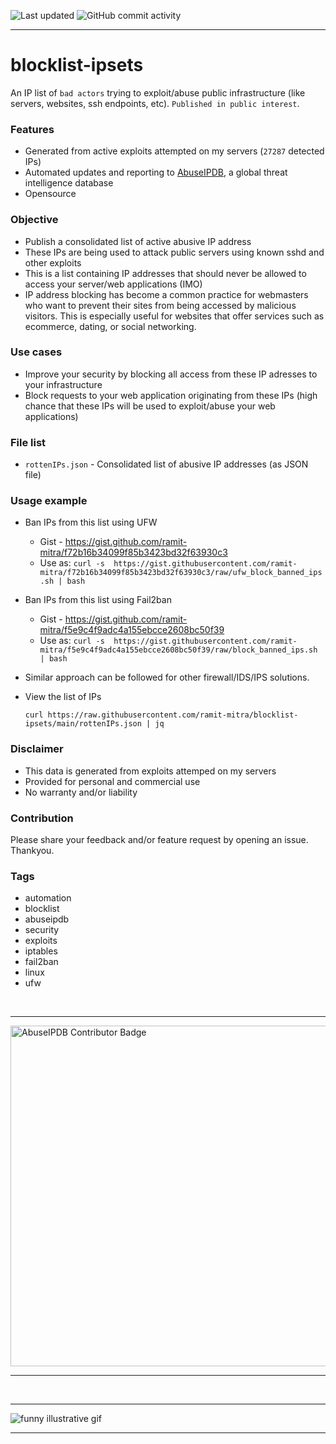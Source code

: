 ![Last updated](https://img.shields.io/badge/Last%20updated%20at-Sun%20Nov%2012%2009:30%20AM%20UTC%202023-orange.svg?style=for-the-badge&logo=git)
![GitHub commit activity](https://img.shields.io/github/commit-activity/m/ramit-mitra/blocklist-ipsets?color=green&logo=github&style=for-the-badge)

---

# **blocklist-ipsets**

An IP list of `bad actors` trying to exploit/abuse public infrastructure (like servers, websites, ssh endpoints, etc). `Published in public interest`.

### Features

- Generated from active exploits attempted on my servers (`27287` detected IPs)
- Automated updates and reporting to [AbuseIPDB](https://www.abuseipdb.com/user/129614), a global threat intelligence database
- Opensource

### Objective

- Publish a consolidated list of active abusive IP address
- These IPs are being used to attack public servers using known sshd and other exploits
- This is a list containing IP addresses that should never be allowed to access your server/web applications (IMO)
- IP address blocking has become a common practice for webmasters who want to prevent their sites from being accessed by malicious visitors. This is especially useful for websites that offer services such as ecommerce, dating, or social networking.

### Use cases

- Improve your security by blocking all access from these IP adresses to your infrastructure
- Block requests to your web application originating from these IPs (high chance that these IPs will be used to exploit/abuse your web applications)

### File list

- `rottenIPs.json` - Consolidated list of abusive IP addresses (as JSON file)

### Usage example

- Ban IPs from this list using UFW  
    - Gist - https://gist.github.com/ramit-mitra/f72b16b34099f85b3423bd32f63930c3
    - Use as: `curl -s  https://gist.githubusercontent.com/ramit-mitra/f72b16b34099f85b3423bd32f63930c3/raw/ufw_block_banned_ips.sh | bash`

- Ban IPs from this list using Fail2ban
    - Gist - https://gist.github.com/ramit-mitra/f5e9c4f9adc4a155ebcce2608bc50f39
    - Use as: `curl -s  https://gist.githubusercontent.com/ramit-mitra/f5e9c4f9adc4a155ebcce2608bc50f39/raw/block_banned_ips.sh | bash`

- Similar approach can be followed for other firewall/IDS/IPS solutions.  

- View the list of IPs
    ```
    curl https://raw.githubusercontent.com/ramit-mitra/blocklist-ipsets/main/rottenIPs.json | jq
    ```

### Disclaimer

- This data is generated from exploits attemped on my servers
- Provided for personal and commercial use
- No warranty and/or liability

### Contribution

Please share your feedback and/or feature request by opening an issue. Thankyou.

### Tags

- automation
- blocklist
- abuseipdb
- security
- exploits
- iptables
- fail2ban
- linux
- ufw

<p align="center">
    <br />
    <hr />
    <a href="https://www.abuseipdb.com/user/129614" title="AbuseIPDB is an IP address blacklist for webmasters and sysadmins to report IP addresses engaging in abusive behavior on their networks">
	    <img src="https://www.abuseipdb.com/contributor/129614.svg" alt="AbuseIPDB Contributor Badge" style="width: 545px;" />
    </a>
    <hr />
</p>

<p align="center">
    <br />
    <hr />
    <img alt="funny illustrative gif" src="https://media.giphy.com/media/fe4dDMD2cAU5RfEaCU/giphy.gif" />
    <hr />
</p>